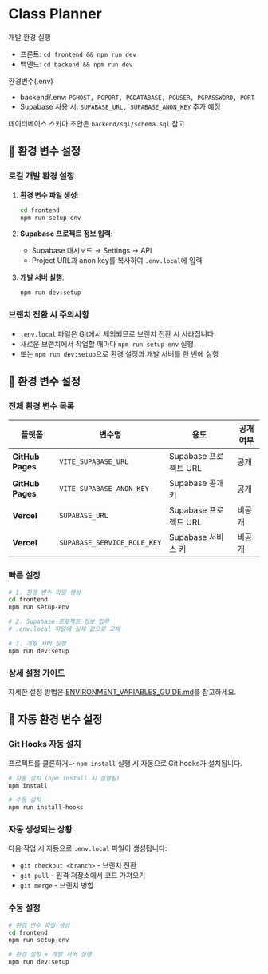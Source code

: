 # Class Planner

개발 환경 실행
- 프론트: `cd frontend && npm run dev`
- 백엔드: `cd backend && npm run dev`

환경변수(.env)
- backend/.env: `PGHOST, PGPORT, PGDATABASE, PGUSER, PGPASSWORD, PORT`
- Supabase 사용 시: `SUPABASE_URL, SUPABASE_ANON_KEY` 추가 예정

데이터베이스 스키마 초안은 `backend/sql/schema.sql` 참고


## 🔧 환경 변수 설정

### 로컬 개발 환경 설정

1. **환경 변수 파일 생성**:
   ```bash
   cd frontend
   npm run setup-env
   ```

2. **Supabase 프로젝트 정보 입력**:
   - Supabase 대시보드 → Settings → API
   - Project URL과 anon key를 복사하여 `.env.local`에 입력

3. **개발 서버 실행**:
   ```bash
   npm run dev:setup
   ```

### 브랜치 전환 시 주의사항

- `.env.local` 파일은 Git에서 제외되므로 브랜치 전환 시 사라집니다
- 새로운 브랜치에서 작업할 때마다 `npm run setup-env` 실행
- 또는 `npm run dev:setup`으로 환경 설정과 개발 서버를 한 번에 실행



## 🔧 환경 변수 설정

### 전체 환경 변수 목록

| 플랫폼 | 변수명 | 용도 | 공개 여부 |
|--------|--------|------|-----------|
| **GitHub Pages** | `VITE_SUPABASE_URL` | Supabase 프로젝트 URL | 공개 |
| **GitHub Pages** | `VITE_SUPABASE_ANON_KEY` | Supabase 공개 키 | 공개 |
| **Vercel** | `SUPABASE_URL` | Supabase 프로젝트 URL | 비공개 |
| **Vercel** | `SUPABASE_SERVICE_ROLE_KEY` | Supabase 서비스 키 | 비공개 |

### 빠른 설정

```bash
# 1. 환경 변수 파일 생성
cd frontend
npm run setup-env

# 2. Supabase 프로젝트 정보 입력
# .env.local 파일에 실제 값으로 교체

# 3. 개발 서버 실행
npm run dev:setup
```

### 상세 설정 가이드

자세한 설정 방법은 [ENVIRONMENT_VARIABLES_GUIDE.md](frontend/ENVIRONMENT_VARIABLES_GUIDE.md)를 참고하세요.


## 🔧 자동 환경 변수 설정

### Git Hooks 자동 설치

프로젝트를 클론하거나 `npm install` 실행 시 자동으로 Git hooks가 설치됩니다.

```bash
# 자동 설치 (npm install 시 실행됨)
npm install

# 수동 설치
npm run install-hooks
```

### 자동 생성되는 상황

다음 작업 시 자동으로 `.env.local` 파일이 생성됩니다:

- `git checkout <branch>` - 브랜치 전환
- `git pull` - 원격 저장소에서 코드 가져오기
- `git merge` - 브랜치 병합

### 수동 설정

```bash
# 환경 변수 파일 생성
cd frontend
npm run setup-env

# 환경 설정 + 개발 서버 실행
npm run dev:setup
```

